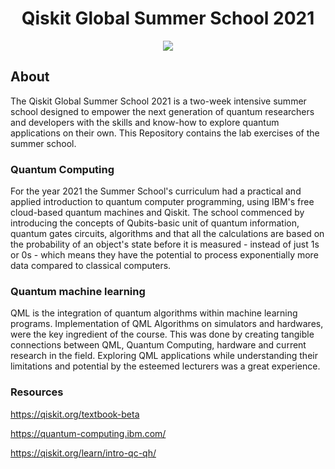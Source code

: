 <p align="center">
</p>
<h1 align="center">Qiskit Global Summer School 2021</h1>
<p align="center">
  <img src="https://qiskit.org/images/events/summer-school/summer-school-logo.png" />
</p>

## About
The Qiskit Global Summer School 2021 is a two-week intensive summer school designed to empower the next generation of quantum researchers and developers with the skills and know-how to explore quantum applications on their own. This Repository contains the lab exercises of the summer school.

### Quantum Computing 
For the year 2021 the Summer School's curriculum had a practical and applied introduction to quantum computer programming, using IBM's free cloud-based quantum machines and Qiskit. The school commenced by introducing the concepts of Qubits-basic unit of quantum information, quantum gates circuits, algorithms and that all the calculations are based on the probability of an object's state before it is measured - instead of just 1s or 0s - which means they have the potential to process exponentially more data compared to classical computers.

### Quantum machine learning
QML is the integration of quantum algorithms within machine learning programs. Implementation of QML Algorithms on simulators and hardwares, were the key ingredient of the course. This was done by creating tangible connections between QML, Quantum Computing, hardware and current research in the field.
Exploring QML applications while understanding their limitations and potential by the esteemed lecturers was a great experience.

### Resources
https://qiskit.org/textbook-beta

https://quantum-computing.ibm.com/

https://qiskit.org/learn/intro-qc-qh/
